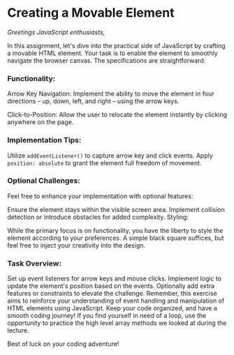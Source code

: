 # Creating a Movable Element

_Greetings JavaScript enthusiasts,_

In this assignment, let's dive into the practical side of JavaScript by crafting a movable HTML element. Your task is to enable the element to smoothly navigate the browser canvas. The specifications are straightforward:

### Functionality:

Arrow Key Navigation: Implement the ability to move the element in four directions – up, down, left, and right – using the arrow keys.

Click-to-Position: Allow the user to relocate the element instantly by clicking anywhere on the page.

### Implementation Tips:

Utilize `addEventListener()` to capture arrow key and click events.
Apply `position: absolute` to grant the element full freedom of movement.

### Optional Challenges:

Feel free to enhance your implementation with optional features:

Ensure the element stays within the visible screen area.
Implement collision detection or introduce obstacles for added complexity.
Styling:

While the primary focus is on functionality, you have the liberty to style the element according to your preferences. A simple black square suffices, but feel free to inject your creativity into the design.

### Task Overview:

Set up event listeners for arrow keys and mouse clicks.
Implement logic to update the element's position based on the events.
Optionally add extra features or constraints to elevate the challenge.
Remember, this exercise aims to reinforce your understanding of event handling and manipulation of HTML elements using JavaScript. Keep your code organized, and have a smooth coding journey! If you find yourself in need of a loop, use the opportunity to practice the high level array methods we looked at during the lecture.

Best of luck on your coding adventure!

